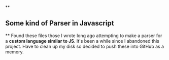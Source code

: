 **

## Some kind of Parser in Javascript

**
Found these files those I wrote long ago attempting to make a parser for a **custom language similar to JS**. It's been a while since I abandoned this project. Have to clean up my disk so decided to push these into GitHub as a memory.